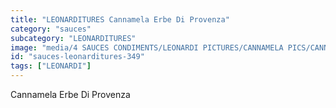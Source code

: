 ```yaml
---
title: "LEONARDITURES Cannamela Erbe Di Provenza"
category: "sauces"
subcategory: "LEONARDITURES"
image: "media/4 SAUCES CONDIMENTS/LEONARDI PICTURES/CANNAMELA PICS/CANNAMELA ERBE DI PROVENZA.png"
id: "sauces-leonarditures-349"
tags: ["LEONARDI"]
---
```


Cannamela Erbe Di Provenza

